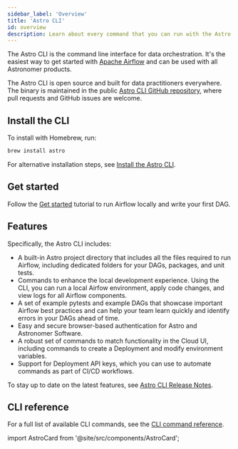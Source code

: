```yaml
---
sidebar_label: 'Overview'
title: 'Astro CLI'
id: overview
description: Learn about every command that you can run with the Astro CLI.
---
```


The Astro CLI is the command line interface for data orchestration. It's the easiest way to get started with [Apache Airflow](https://airflow.apache.org/) and can be used with all Astronomer products.

The Astro CLI is open source and built for data practitioners everywhere. The binary is maintained in the public [Astro CLI GitHub repository](https://github.com/astronomer/astro-cli), where pull requests and GitHub issues are welcome.

## Install the CLI

To install with Homebrew, run:

```sh
brew install astro
```

For alternative installation steps, see [Install the Astro CLI](install-cli.md).
 
## Get started

Follow the [Get started](install-cli.md) tutorial to run Airflow locally and write your first DAG.

## Features

Specifically, the Astro CLI includes:

- A built-in Astro project directory that includes all the files required to run Airflow, including dedicated folders for your DAGs, packages, and unit tests.
- Commands to enhance the local development experience. Using the CLI, you can run a local Airfow environment, apply code changes, and view logs for all Airflow components.
- A set of example pytests and example DAGs that showcase important Airflow best practices and can help your team learn quickly and identify errors in your DAGs ahead of time.
- Easy and secure browser-based authentication for Astro and Astronomer Software.
- A robust set of commands to match functionality in the Cloud UI, including commands to create a Deployment and modify environment variables.
- Support for Deployment API keys, which you can use to automate commands as part of CI/CD workflows.

To stay up to date on the latest features, see [Astro CLI Release Notes](cli/release-notes.md).

## CLI reference

For a full list of available CLI commands, see the [CLI command reference](cli/reference.md).

import AstroCard from '@site/src/components/AstroCard';

<AstroCard />